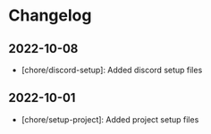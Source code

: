 # Changelog

## 2022-10-08
 - [chore/discord-setup]: Added discord setup files


## 2022-10-01
 - [chore/setup-project]: Added project setup files
